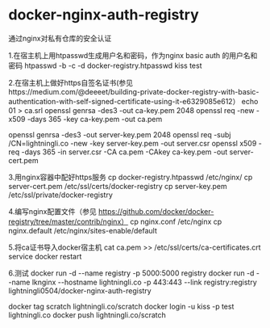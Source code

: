 docker-nginx-auth-registry
==========================

通过nginx对私有仓库的安全认证

1.在宿主机上用htpasswd生成用户名和密码，作为nginx basic auth 的用户名和密码
htpasswd -b -c -d docker-registry.htpasswd kiss test

2.在宿主机上做好https自签名证书(参见https://medium.com/@deeeet/building-private-docker-registry-with-basic-authentication-with-self-signed-certificate-using-it-e6329085e612）
echo 01 > ca.srl
openssl genrsa -des3 -out ca-key.pem 2048 
openssl req -new -x509 -days 365 -key ca-key.pem -out ca.pem

openssl genrsa -des3 -out server-key.pem 2048
openssl req -subj /CN=lightningli.co -new -key server-key.pem -out server.csr
openssl x509 -req -days 365 -in server.csr -CA ca.pem -CAkey ca-key.pem -out server-cert.pem 

3.用nginx容器中配好https服务
cp docker-registry.htpasswd /etc/nginx/
cp server-cert.pem /etc/ssl/certs/docker-registry
cp server-key.pem /etc/ssl/private/docker-registry

4.编写nginx配置文件（参见 https://github.com/docker/docker-registry/tree/master/contrib/nginx）
cp nginx.conf /etc/nginx
cp nginx.default /etc/nginx/sites-enable/default

5.将ca证书导入docker宿主机
cat ca.pem >> /etc/ssl/certs/ca-certificates.crt
service docker restart

6.测试
docker run -d --name registry -p 5000:5000 registry
docker run -d --name lknginx --hostname lightningli.co -p 443:443 --link registry:registry lightningli0504/docker-nginx-auth-registry

docker tag scratch lightningli.co/scratch 
docker login -u kiss -p test lightningli.co
docker push lightningli.co/scratch



